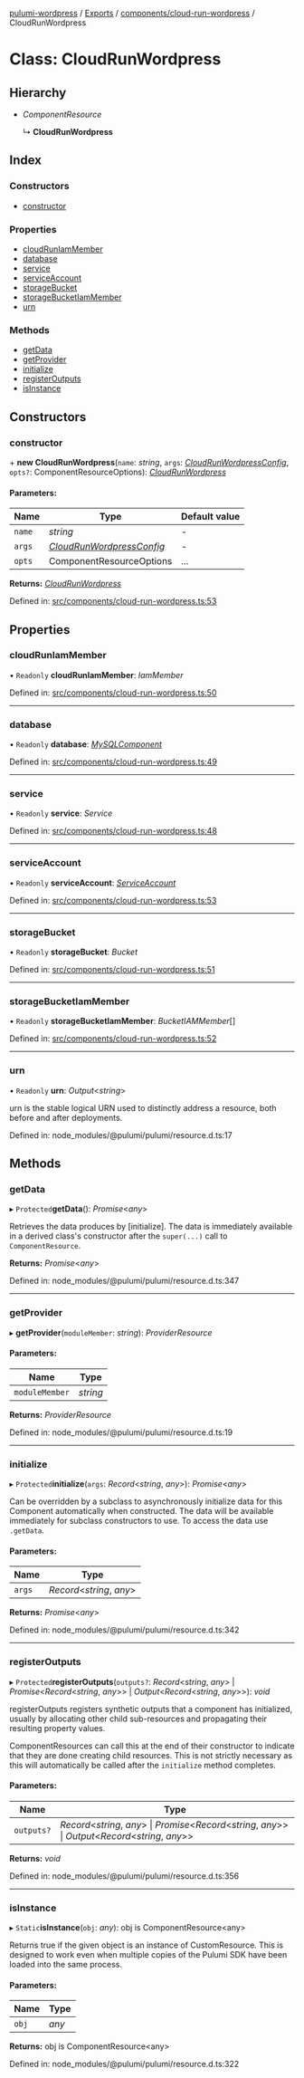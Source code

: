 [pulumi-wordpress](../README.md) / [Exports](../modules.md) / [components/cloud-run-wordpress](../modules/components_cloud_run_wordpress.md) / CloudRunWordpress

# Class: CloudRunWordpress

## Hierarchy

* *ComponentResource*

  ↳ **CloudRunWordpress**

## Index

### Constructors

* [constructor](components_cloud_run_wordpress.cloudrunwordpress.md#constructor)

### Properties

* [cloudRunIamMember](components_cloud_run_wordpress.cloudrunwordpress.md#cloudruniammember)
* [database](components_cloud_run_wordpress.cloudrunwordpress.md#database)
* [service](components_cloud_run_wordpress.cloudrunwordpress.md#service)
* [serviceAccount](components_cloud_run_wordpress.cloudrunwordpress.md#serviceaccount)
* [storageBucket](components_cloud_run_wordpress.cloudrunwordpress.md#storagebucket)
* [storageBucketIamMember](components_cloud_run_wordpress.cloudrunwordpress.md#storagebucketiammember)
* [urn](components_cloud_run_wordpress.cloudrunwordpress.md#urn)

### Methods

* [getData](components_cloud_run_wordpress.cloudrunwordpress.md#getdata)
* [getProvider](components_cloud_run_wordpress.cloudrunwordpress.md#getprovider)
* [initialize](components_cloud_run_wordpress.cloudrunwordpress.md#initialize)
* [registerOutputs](components_cloud_run_wordpress.cloudrunwordpress.md#registeroutputs)
* [isInstance](components_cloud_run_wordpress.cloudrunwordpress.md#isinstance)

## Constructors

### constructor

\+ **new CloudRunWordpress**(`name`: *string*, `args`: [*CloudRunWordpressConfig*](../interfaces/components_cloud_run_wordpress.cloudrunwordpressconfig.md), `opts?`: ComponentResourceOptions): [*CloudRunWordpress*](components_cloud_run_wordpress.cloudrunwordpress.md)

#### Parameters:

Name | Type | Default value |
------ | ------ | ------ |
`name` | *string* | - |
`args` | [*CloudRunWordpressConfig*](../interfaces/components_cloud_run_wordpress.cloudrunwordpressconfig.md) | - |
`opts` | ComponentResourceOptions | ... |

**Returns:** [*CloudRunWordpress*](components_cloud_run_wordpress.cloudrunwordpress.md)

Defined in: [src/components/cloud-run-wordpress.ts:53](https://github.com/cobraz/pulumi-wordpress/blob/5b7aa29/src/components/cloud-run-wordpress.ts#L53)

## Properties

### cloudRunIamMember

• `Readonly` **cloudRunIamMember**: *IamMember*

Defined in: [src/components/cloud-run-wordpress.ts:50](https://github.com/cobraz/pulumi-wordpress/blob/5b7aa29/src/components/cloud-run-wordpress.ts#L50)

___

### database

• `Readonly` **database**: [*MySQLComponent*](components_sql.mysqlcomponent.md)

Defined in: [src/components/cloud-run-wordpress.ts:49](https://github.com/cobraz/pulumi-wordpress/blob/5b7aa29/src/components/cloud-run-wordpress.ts#L49)

___

### service

• `Readonly` **service**: *Service*

Defined in: [src/components/cloud-run-wordpress.ts:48](https://github.com/cobraz/pulumi-wordpress/blob/5b7aa29/src/components/cloud-run-wordpress.ts#L48)

___

### serviceAccount

• `Readonly` **serviceAccount**: [*ServiceAccount*](components_service_account.serviceaccount.md)

Defined in: [src/components/cloud-run-wordpress.ts:53](https://github.com/cobraz/pulumi-wordpress/blob/5b7aa29/src/components/cloud-run-wordpress.ts#L53)

___

### storageBucket

• `Readonly` **storageBucket**: *Bucket*

Defined in: [src/components/cloud-run-wordpress.ts:51](https://github.com/cobraz/pulumi-wordpress/blob/5b7aa29/src/components/cloud-run-wordpress.ts#L51)

___

### storageBucketIamMember

• `Readonly` **storageBucketIamMember**: *BucketIAMMember*[]

Defined in: [src/components/cloud-run-wordpress.ts:52](https://github.com/cobraz/pulumi-wordpress/blob/5b7aa29/src/components/cloud-run-wordpress.ts#L52)

___

### urn

• `Readonly` **urn**: *Output*<*string*\>

urn is the stable logical URN used to distinctly address a resource, both before and after
deployments.

Defined in: node_modules/@pulumi/pulumi/resource.d.ts:17

## Methods

### getData

▸ `Protected`**getData**(): *Promise*<*any*\>

Retrieves the data produces by [initialize].  The data is immediately available in a
derived class's constructor after the `super(...)` call to `ComponentResource`.

**Returns:** *Promise*<*any*\>

Defined in: node_modules/@pulumi/pulumi/resource.d.ts:347

___

### getProvider

▸ **getProvider**(`moduleMember`: *string*): *ProviderResource*

#### Parameters:

Name | Type |
------ | ------ |
`moduleMember` | *string* |

**Returns:** *ProviderResource*

Defined in: node_modules/@pulumi/pulumi/resource.d.ts:19

___

### initialize

▸ `Protected`**initialize**(`args`: *Record*<*string*, *any*\>): *Promise*<*any*\>

Can be overridden by a subclass to asynchronously initialize data for this Component
automatically when constructed.  The data will be available immediately for subclass
constructors to use.  To access the data use `.getData`.

#### Parameters:

Name | Type |
------ | ------ |
`args` | *Record*<*string*, *any*\> |

**Returns:** *Promise*<*any*\>

Defined in: node_modules/@pulumi/pulumi/resource.d.ts:342

___

### registerOutputs

▸ `Protected`**registerOutputs**(`outputs?`: *Record*<*string*, *any*\> \| *Promise*<*Record*<*string*, *any*\>\> \| *Output*<*Record*<*string*, *any*\>\>): *void*

registerOutputs registers synthetic outputs that a component has initialized, usually by
allocating other child sub-resources and propagating their resulting property values.

ComponentResources can call this at the end of their constructor to indicate that they are
done creating child resources.  This is not strictly necessary as this will automatically be
called after the `initialize` method completes.

#### Parameters:

Name | Type |
------ | ------ |
`outputs?` | *Record*<*string*, *any*\> \| *Promise*<*Record*<*string*, *any*\>\> \| *Output*<*Record*<*string*, *any*\>\> |

**Returns:** *void*

Defined in: node_modules/@pulumi/pulumi/resource.d.ts:356

___

### isInstance

▸ `Static`**isInstance**(`obj`: *any*): obj is ComponentResource<any\>

Returns true if the given object is an instance of CustomResource.  This is designed to work even when
multiple copies of the Pulumi SDK have been loaded into the same process.

#### Parameters:

Name | Type |
------ | ------ |
`obj` | *any* |

**Returns:** obj is ComponentResource<any\>

Defined in: node_modules/@pulumi/pulumi/resource.d.ts:322
